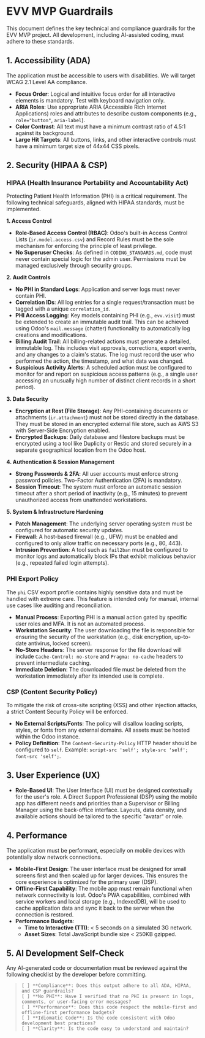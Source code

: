 # EVV MVP Guardrails

This document defines the key technical and compliance guardrails for the EVV MVP project. All development, including AI-assisted coding, must adhere to these standards.

## 1. Accessibility (ADA)

The application must be accessible to users with disabilities. We will target WCAG 2.1 Level AA compliance.

-   **Focus Order**: Logical and intuitive focus order for all interactive elements is mandatory. Test with keyboard navigation only.
-   **ARIA Roles**: Use appropriate ARIA (Accessible Rich Internet Applications) roles and attributes to describe custom components (e.g., `role="button"`, `aria-label`).
-   **Color Contrast**: All text must have a minimum contrast ratio of 4.5:1 against its background.
-   **Large Hit Targets**: All buttons, links, and other interactive controls must have a minimum target size of 44x44 CSS pixels.

## 2. Security (HIPAA & CSP)

### HIPAA (Health Insurance Portability and Accountability Act)

Protecting Patient Health Information (PHI) is a critical requirement. The following technical safeguards, aligned with HIPAA standards, must be implemented.

**1. Access Control**
-   **Role-Based Access Control (RBAC)**: Odoo's built-in Access Control Lists (`ir.model.access.csv`) and Record Rules must be the sole mechanism for enforcing the principle of least privilege.
-   **No Superuser Checks**: As defined in `CODING_STANDARDS.md`, code must never contain special logic for the admin user. Permissions must be managed exclusively through security groups.

**2. Audit Controls**
-   **No PHI in Standard Logs**: Application and server logs must never contain PHI.
-   **Correlation IDs**: All log entries for a single request/transaction must be tagged with a unique `correlation_id`.
-   **PHI Access Logging**: Key models containing PHI (e.g., `evv.visit`) must be extended to create an immutable audit trail. This can be achieved using Odoo's `mail.message` (chatter) functionality to automatically log creations and modifications.
-   **Billing Audit Trail**: All billing-related actions must generate a detailed, immutable log. This includes visit approvals, corrections, export events, and any changes to a claim's status. The log must record the user who performed the action, the timestamp, and what data was changed.
-   **Suspicious Activity Alerts**: A scheduled action must be configured to monitor for and report on suspicious access patterns (e.g., a single user accessing an unusually high number of distinct client records in a short period).

**3. Data Security**
-   **Encryption at Rest (File Storage)**: Any PHI-containing documents or attachments (`ir.attachment`) must not be stored directly in the database. They must be stored in an encrypted external file store, such as AWS S3 with Server-Side Encryption enabled.
-   **Encrypted Backups**: Daily database and filestore backups must be encrypted using a tool like Duplicity or Restic and stored securely in a separate geographical location from the Odoo host.

**4. Authentication & Session Management**
-   **Strong Passwords & 2FA**: All user accounts must enforce strong password policies. Two-Factor Authentication (2FA) is mandatory.
-   **Session Timeout**: The system must enforce an automatic session timeout after a short period of inactivity (e.g., 15 minutes) to prevent unauthorized access from unattended workstations.

**5. System & Infrastructure Hardening**
-   **Patch Management**: The underlying server operating system must be configured for automatic security updates.
-   **Firewall**: A host-based firewall (e.g., UFW) must be enabled and configured to only allow traffic on necessary ports (e.g., 80, 443).
-   **Intrusion Prevention**: A tool such as `fail2ban` must be configured to monitor logs and automatically block IPs that exhibit malicious behavior (e.g., repeated failed login attempts).

### PHI Export Policy

The `phi` CSV export profile contains highly sensitive data and must be handled with extreme care. This feature is intended only for manual, internal use cases like auditing and reconciliation.

-   **Manual Process**: Exporting PHI is a manual action gated by specific user roles and MFA. It is not an automated process.
-   **Workstation Security**: The user downloading the file is responsible for ensuring the security of the workstation (e.g., disk encryption, up-to-date antivirus, locked screen).
-   **No-Store Headers**: The server response for the file download will include `Cache-Control: no-store` and `Pragma: no-cache` headers to prevent intermediate caching.
-   **Immediate Deletion**: The downloaded file must be deleted from the workstation immediately after its intended use is complete.

### CSP (Content Security Policy)

To mitigate the risk of cross-site scripting (XSS) and other injection attacks, a strict Content Security Policy will be enforced.

-   **No External Scripts/Fonts**: The policy will disallow loading scripts, styles, or fonts from any external domains. All assets must be hosted within the Odoo instance.
-   **Policy Definition**: The `Content-Security-Policy` HTTP header should be configured to `self`. Example: `script-src 'self'; style-src 'self'; font-src 'self';`.

## 3. User Experience (UX)

-   **Role-Based UI**: The User Interface (UI) must be designed contextually for the user's role. A Direct Support Professional (DSP) using the mobile app has different needs and priorities than a Supervisor or Billing Manager using the back-office interface. Layouts, data density, and available actions should be tailored to the specific "avatar" or role.

## 4. Performance

The application must be performant, especially on mobile devices with potentially slow network connections.

-   **Mobile-First Design**: The user interface must be designed for small screens first and then scaled up for larger devices. This ensures the core experience is optimized for the primary user (DSP).
-   **Offline-First Capability**: The mobile app must remain functional when network connectivity is lost. Odoo's PWA capabilities, combined with service workers and local storage (e.g., IndexedDB), will be used to cache application data and sync it back to the server when the connection is restored.
-   **Performance Budgets**:
    -   **Time to Interactive (TTI)**: < 5 seconds on a simulated 3G network.
    -   **Asset Sizes**: Total JavaScript bundle size < 250KB gzipped.

## 5. AI Development Self-Check

Any AI-generated code or documentation must be reviewed against the following checklist by the developer before committing.

> ```
> [ ] **Compliance**: Does this output adhere to all ADA, HIPAA, and CSP guardrails?
> [ ] **No PHI**: Have I verified that no PHI is present in logs, comments, or user-facing error messages?
> [ ] **Performance**: Does this code respect the mobile-first and offline-first performance budgets?
> [ ] **Idiomatic Code**: Is the code consistent with Odoo development best practices?
> [ ] **Clarity**: Is the code easy to understand and maintain?
> ```
